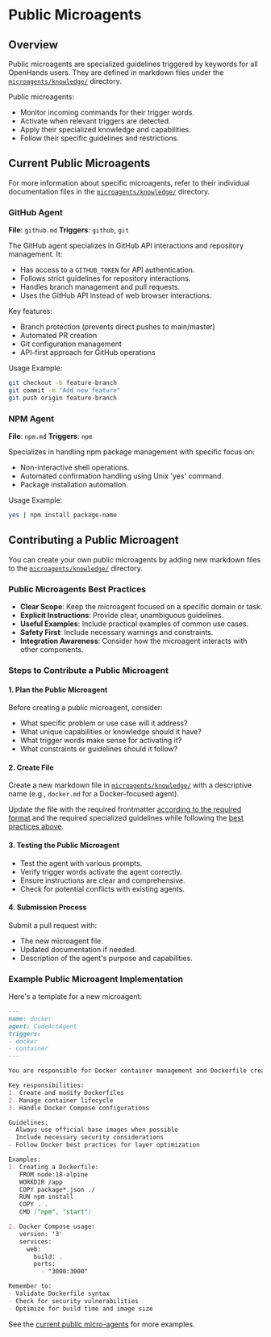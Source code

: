 # Public Microagents

## Overview

Public microagents are specialized guidelines triggered by keywords for all OpenHands users.
They are defined in markdown files under the
[`microagents/knowledge/`](https://github.com/All-Hands-AI/OpenHands/tree/main/microagents/knowledge) directory.

Public microagents:
- Monitor incoming commands for their trigger words.
- Activate when relevant triggers are detected.
- Apply their specialized knowledge and capabilities.
- Follow their specific guidelines and restrictions.

## Current Public Microagents

For more information about specific microagents, refer to their individual documentation files in
the [`microagents/knowledge/`](https://github.com/All-Hands-AI/OpenHands/tree/main/microagents/knowledge/) directory.

### GitHub Agent
**File**: `github.md`
**Triggers**: `github`, `git`

The GitHub agent specializes in GitHub API interactions and repository management. It:
- Has access to a `GITHUB_TOKEN` for API authentication.
- Follows strict guidelines for repository interactions.
- Handles branch management and pull requests.
- Uses the GitHub API instead of web browser interactions.

Key features:
- Branch protection (prevents direct pushes to main/master)
- Automated PR creation
- Git configuration management
- API-first approach for GitHub operations

Usage Example:

```bash
git checkout -b feature-branch
git commit -m "Add new feature"
git push origin feature-branch
```

### NPM Agent
**File**: `npm.md`
**Triggers**: `npm`

Specializes in handling npm package management with specific focus on:
- Non-interactive shell operations.
- Automated confirmation handling using Unix 'yes' command.
- Package installation automation.

Usage Example:

```bash
yes | npm install package-name
```

## Contributing a Public Microagent

You can create your own public microagents by adding new markdown files to the
[`microagents/knowledge/`](https://github.com/All-Hands-AI/OpenHands/tree/main/microagents/knowledge/) directory.

### Public Microagents Best Practices

- **Clear Scope**: Keep the microagent focused on a specific domain or task.
- **Explicit Instructions**: Provide clear, unambiguous guidelines.
- **Useful Examples**: Include practical examples of common use cases.
- **Safety First**: Include necessary warnings and constraints.
- **Integration Awareness**: Consider how the microagent interacts with other components.

### Steps to Contribute a Public Microagent

#### 1. Plan the Public Microagent

Before creating a public microagent, consider:
- What specific problem or use case will it address?
- What unique capabilities or knowledge should it have?
- What trigger words make sense for activating it?
- What constraints or guidelines should it follow?

#### 2. Create File

Create a new markdown file in [`microagents/knowledge/`](https://github.com/All-Hands-AI/OpenHands/tree/main/microagents/knowledge/)
with a descriptive name (e.g., `docker.md` for a Docker-focused agent).

Update the file with the required frontmatter [according to the required format](./microagents-overview#microagent-format)
and the required specialized guidelines while following the [best practices above](#public-microaagents-best-practices).

#### 3. Testing the Public Microagent

- Test the agent with various prompts.
- Verify trigger words activate the agent correctly.
- Ensure instructions are clear and comprehensive.
- Check for potential conflicts with existing agents.

#### 4. Submission Process

Submit a pull request with:
- The new microagent file.
- Updated documentation if needed.
- Description of the agent's purpose and capabilities.

### Example Public Microagent Implementation

Here's a template for a new microagent:

```markdown
---
name: docker
agent: CodeActAgent
triggers:
- docker
- container
---

You are responsible for Docker container management and Dockerfile creation.

Key responsibilities:
1. Create and modify Dockerfiles
2. Manage container lifecycle
3. Handle Docker Compose configurations

Guidelines:
- Always use official base images when possible
- Include necessary security considerations
- Follow Docker best practices for layer optimization

Examples:
1. Creating a Dockerfile:
   FROM node:18-alpine
   WORKDIR /app
   COPY package*.json ./
   RUN npm install
   COPY . .
   CMD ["npm", "start"]

2. Docker Compose usage:
   version: '3'
   services:
     web:
       build: .
       ports:
         - "3000:3000"

Remember to:
- Validate Dockerfile syntax
- Check for security vulnerabilities
- Optimize for build time and image size
```

See the [current public micro-agents](https://github.com/All-Hands-AI/OpenHands/tree/main/microagents/knowledge) for
more examples.
